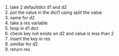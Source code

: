 1. take 2 defaultdict d1 and d2
2. put the value in the dict1 using split the value
3. same for d2
4. take a res variable
5. loop in d1 dict
6. check key not exists on d2 and value is less than 2
7. insert the key in res
8. simillar for d2
9. return res